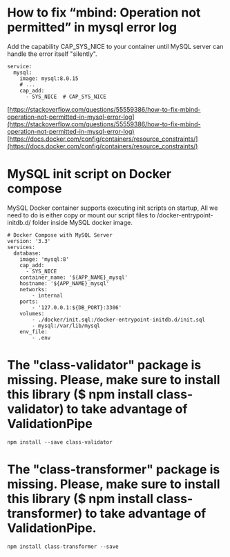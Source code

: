 # How to fix “mbind: Operation not permitted” in mysql error log

Add the capability CAP_SYS_NICE to your container until MySQL server can handle the error itself "silently".

```
service:
  mysql:
    image: mysql:8.0.15
    # ...
    cap_add:
      - SYS_NICE  # CAP_SYS_NICE
```
[https://stackoverflow.com/questions/55559386/how-to-fix-mbind-operation-not-permitted-in-mysql-error-log](https://stackoverflow.com/questions/55559386/how-to-fix-mbind-operation-not-permitted-in-mysql-error-log)
[https://docs.docker.com/config/containers/resource_constraints/](https://docs.docker.com/config/containers/resource_constraints/)

# MySQL init script on Docker compose

MySQL Docker container supports executing init scripts on startup, All we need to do is either copy or mount our script files to /docker-entrypoint-initdb.d/ folder inside MySQL docker image.

```
# Docker Compose with MySQL Server
version: '3.3'
services:
  database:
    image: 'mysql:8'
    cap_add:
      - SYS_NICE
    container_name: '${APP_NAME}_mysql'
    hostname: '${APP_NAME}_mysql'
    networks:
        - internal
    ports:
        - '127.0.0.1:${DB_PORT}:3306'
    volumes:
        - ./docker/init.sql:/docker-entrypoint-initdb.d/init.sql
        - mysql:/var/lib/mysql
    env_file:
        - .env
```

# The "class-validator" package is missing. Please, make sure to install this library ($ npm install class-validator) to take advantage of ValidationPipe

`npm install --save class-validator`

# The "class-transformer" package is missing. Please, make sure to install this library ($ npm install class-transformer) to take advantage of ValidationPipe.

`npm install class-transformer --save `